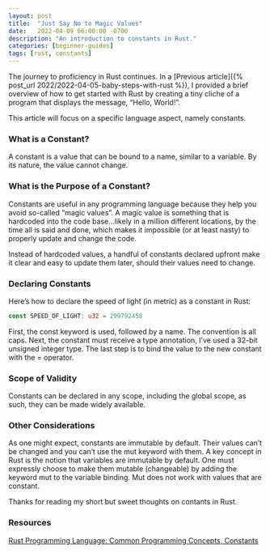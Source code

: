 ```yaml
---
layout: post
title:  "Just Say No to Magic Values"
date:   2022-04-09 06:00:00 -0700
description: "An introduction to constants in Rust."
categories: [beginner-guides]
tags: [rust, constants]
---
```


The journey to proficiency in Rust continues. In a [Previous article]({% post_url 2022/2022-04-05-baby-steps-with-rust %}), I provided a brief overview of how to get started with Rust by creating a tiny cliche of a program that displays the message, “Hello, World!”.

This article will focus on a specific language aspect, namely constants.

<!--more-->

### What is a Constant?

A constant is a value that can be bound to a name, similar to a variable. By its nature, the value cannot change.

### What is the Purpose of a Constant?

Constants are useful in any programming language because they help you avoid so-called “magic values”. A magic value is something that is hardcoded into the code base…likely in a million different locations, by the time all is said and done, which makes it impossible (or at least nasty) to properly update and change the code.

Instead of hardcoded values, a handful of constants declared upfront make it clear and easy to update them later, should their values need to change.

### Declaring Constants

Here’s how to declare the speed of light (in metric) as a constant in Rust:

```rust
const SPEED_OF_LIGHT: u32 = 299792458
```

First, the const keyword is used, followed by a name. The convention is all caps. Next, the constant must receive a type annotation, I’ve used a 32-bit unsigned integer type. The last step is to bind the value to the new constant with the = operator.

### Scope of Validity

Constants can be declared in any scope, including the global scope, as such, they can be made widely available.

### Other Considerations

As one might expect, constants are immutable by default. Their values can’t be changed and you can’t use the mut keyword with them. A key concept in Rust is the notion that variables are immutable by default. One must expressly choose to make them mutable (changeable) by adding the keyword mut to the variable binding. Mut does not work with values that are constant.

Thanks for reading my short but sweet thoughts on contants in Rust.

### Resources

[Rust Programming Language: Common Programming Concepts, Constants](https://doc.rust-lang.org/book/ch03-01-variables-and-mutability.html)
